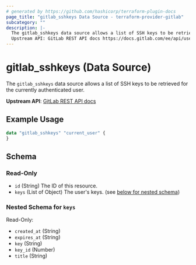 ```yaml
---
# generated by https://github.com/hashicorp/terraform-plugin-docs
page_title: "gitlab_sshkeys Data Source - terraform-provider-gitlab"
subcategory: ""
description: |-
  The gitlab_sshkeys data source allows a list of SSH keys to be retrieved for the currently authenticated user.
  Upstream API: GitLab REST API docs https://docs.gitlab.com/ee/api/users.html#list-ssh-keys
---
```


# gitlab_sshkeys (Data Source)

The `gitlab_sshkeys` data source allows a list of SSH keys to be retrieved for the currently authenticated user.

**Upstream API**: [GitLab REST API docs](https://docs.gitlab.com/ee/api/users.html#list-ssh-keys)

## Example Usage

```terraform
data "gitlab_sshkeys" "current_user" {
}
```

<!-- schema generated by tfplugindocs -->
## Schema

### Read-Only

- `id` (String) The ID of this resource.
- `keys` (List of Object) The user's keys. (see [below for nested schema](#nestedatt--keys))

<a id="nestedatt--keys"></a>
### Nested Schema for `keys`

Read-Only:

- `created_at` (String)
- `expires_at` (String)
- `key` (String)
- `key_id` (Number)
- `title` (String)


